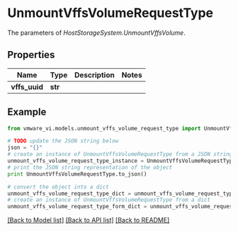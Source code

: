 # UnmountVffsVolumeRequestType

The parameters of *HostStorageSystem.UnmountVffsVolume*. 

## Properties
Name | Type | Description | Notes
------------ | ------------- | ------------- | -------------
**vffs_uuid** | **str** |  | 

## Example

```python
from vmware_vi.models.unmount_vffs_volume_request_type import UnmountVffsVolumeRequestType

# TODO update the JSON string below
json = "{}"
# create an instance of UnmountVffsVolumeRequestType from a JSON string
unmount_vffs_volume_request_type_instance = UnmountVffsVolumeRequestType.from_json(json)
# print the JSON string representation of the object
print UnmountVffsVolumeRequestType.to_json()

# convert the object into a dict
unmount_vffs_volume_request_type_dict = unmount_vffs_volume_request_type_instance.to_dict()
# create an instance of UnmountVffsVolumeRequestType from a dict
unmount_vffs_volume_request_type_form_dict = unmount_vffs_volume_request_type.from_dict(unmount_vffs_volume_request_type_dict)
```
[[Back to Model list]](../README.md#documentation-for-models) [[Back to API list]](../README.md#documentation-for-api-endpoints) [[Back to README]](../README.md)


